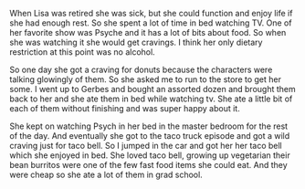 When Lisa was retired she was sick, but she could function and enjoy life if she had enough rest. So she spent a lot of time in bed watching TV. One of her favorite show was Psyche and it has a lot of bits about food. So when she was watching it she would get cravings. I think her only dietary restriction at this point was no alcohol.

So one day she got a craving for donuts because the characters were talking glowingly of them. So she asked me to run to the store to get her some. I went up to Gerbes and bought an assorted dozen and brought them back to her and she ate them in bed while watching tv. She ate a little bit of each of them without finishing and was super happy about it. 

She kept on watching Psych in her bed in the master bedroom for the rest of the day. And eventually she got to the taco truck episode and got a wild craving just for taco bell. So I jumped in the car and got her her taco bell which she enjoyed in bed. She loved taco bell, growing up vegetarian their bean burritos were one of the few fast food items she could eat. And they were cheap so she ate a lot of them in grad school.  